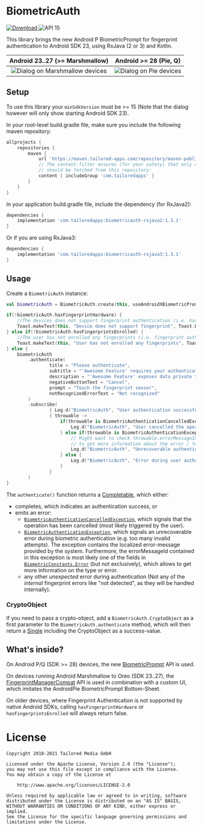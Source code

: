 # BiometricAuth

[ ![Download](https://api.bintray.com/packages/tailoredmedia/maven/biometricauth/images/download.svg) ](https://bintray.com/tailoredmedia/maven/biometricauth/_latestVersion)
![API 15](https://img.shields.io/badge/API-15-yellow.svg)

This library brings the new Android P BiometricPrompt for fingerprint authentication to Android SDK 23, using RxJava (2 or 3) and Kotlin.


| Android 23..27 (>= Marshmallow)  |  Android >= 28 (Pie, Q) |
| :------------------------------: | :---------------------: |
| ![Dialog on Marshmallow devices](https://github.com/tailoredmedia/BiometricAuth/raw/master/screenshots/marshmallow.gif "Dialog shown on Android 23..27 devices") | ![Dialog on Pie devices](https://github.com/tailoredmedia/BiometricAuth/raw/master/screenshots/pie.gif "Dialog shown on Android >= 28 devices") |


## Setup

To use this library your `minSdkVersion` must be >= 15 (Note that the dialog however will only show starting Android SDK 23).

In your root-level build.gradle file, make sure you include the following maven repository:

```groovy
allprojects {
    repositories {
        maven {
            url 'https://maven.tailored-apps.com/repository/maven-public/'
            // The content-filter ensures (for your safety) that only artifacts with the given group 
            // should be fetched from this repository:
            content { includeGroup 'com.tailoredapps' }
        }
    }
}
```

In your application build.gradle file, include the dependency (for RxJava2):
```groovy
dependencies {
    implementation 'com.tailoredapps:biometricauth-rxjava2:1.3.1'
}
```

Or if you are using RxJava3:
```groovy
dependencies {
    implementation 'com.tailoredapps:biometricauth-rxjava3:1.3.1'
}
```


## Usage


Create a `BiometricAuth` instance:

```kotlin
val biometricAuth = BiometricAuth.create(this, useAndroidXBiometricPrompt = false) // where this is an (AppCompat-)Activity
```

```kotlin
if(!biometricAuth.hasFingerprintHardware) {
    //The devices does not support fingerprint authentication (i.e. has no fingerprint hardware)
    Toast.makeText(this, "Device does not support fingerprint", Toast.LENGTH_SHORT).show()
} else if(!biometricAuth.hasFingerprintsEnrolled) {
    //The user has not enrolled any fingerprints (i.e. fingerprint authentication is not activated by the user)
    Toast.makeText(this, "User has not enrolled any fingerprints", Toast.LENGTH_SHORT).show()
} else {
    biometricAuth
        .authenticate(
                title = "Please authenticate",
                subtitle = "'Awesome Feature' requires your authentication",
                description = "'Awesome Feature' exposes data private to you, which is why you need to authenticate.",
                negativeButtonText = "Cancel",
                prompt = "Touch the fingerprint sensor",
                notRecognizedErrorText = "Not recognized"
        )
        .subscribe(
                { Log.d("BiometricAuth", "User authentication successful.") },
                { throwable ->
                    if(throwable is BiometricAuthenticationCancelledException) {
                        Log.d("BiometricAuth", "User cancelled the operation")
                    } else if(throwable is BiometricAuthenticationException) {
                        // Might want to check throwable.errorMessageId for fields in BiometricConstants.Error,
                        // to get more information about the error / further actions here.
                        Log.d("BiometricAuth", "Unrecoverable authentication error")
                    } else {
                        Log.d("BiometricAuth", "Error during user authentication.")
                    }
                }
        )
}
```

The `authenticate()` function returns a [Completable](http://reactivex.io/RxJava/javadoc/io/reactivex/Completable.html), which either:

* completes, which indicates an authentication success, or
* emits an error:
  * [`BiometricAuthenticationCancelledException`](https://github.com/tailoredmedia/BiometricAuth/blob/master/biometricauth/src/main/java/com/tailoredapps/biometricauth/Exceptions.kt), which signals that the operation has been cancelled (most likely triggered by the user).
  * [`BiometricAuthenticationException`](https://github.com/tailoredmedia/BiometricAuth/blob/master/biometricauth/src/main/java/com/tailoredapps/biometricauth/Exceptions.kt), which signals an unrecoverable error during biometric authentication (e.g. too many invalid attempts).
    The exception contains the localized error-message provided by the system.
    Furthermore, the errorMessageId contained in this exception is most likely one of the fields in [`BiometricConstants.Error`](https://github.com/tailoredmedia/BiometricAuth/blob/master/biometricauth/src/main/java/com/tailoredapps/biometricauth/BiometricConstants.kt) (but not exclusively), which allows to get more information on the type or error.
  * any other _unexpected_ error during authentication (Not any of the *internal* fingerprint errors like "not detected", as they will be handled internally).


### CryptoObject

If you need to pass a crypto-object, add a `BiometricAuth.CryptoObject` as a first parameter to the `BiometricAuth.authenticate` method, which will then return a [Single](http://reactivex.io/RxJava/javadoc/io/reactivex/Single.html) including the CryptoObject as a success-value.


## What's inside?

On Android P/Q (SDK >= 28) devices, the new [BiometricPrompt](https://developer.android.com/reference/android/hardware/biometrics/BiometricPrompt) API is used.

On devices running Android Marshmallow to Oreo (SDK 23..27), the [FingerprintManagerCompat](https://developer.android.com/reference/android/support/v4/hardware/fingerprint/FingerprintManagerCompat) API is used in combination with a custom UI, which imitates the AndroidPie BiometricPrompt Bottom-Sheet.

On older devices, where Fingerprint Authentication is not supported by native Android SDKs, calling `hasFingerprintHardware` or `hasFingerprintsEnrolled` will always return false.


# License

```
Copyright 2018-2021 Tailored Media GmbH

Licensed under the Apache License, Version 2.0 (the "License");
you may not use this file except in compliance with the License.
You may obtain a copy of the License at

    http://www.apache.org/licenses/LICENSE-2.0

Unless required by applicable law or agreed to in writing, software
distributed under the License is distributed on an "AS IS" BASIS,
WITHOUT WARRANTIES OR CONDITIONS OF ANY KIND, either express or implied.
See the License for the specific language governing permissions and
limitations under the License.
```
